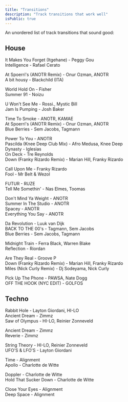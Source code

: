 ```yaml
---
title: "Transitions"
description: "Track transitions that work well"
isPublic: true
---
```


An unordered list of track transitions that sound good:

## House
<!-- {RETRY} -->
It Makes You Forget (Itgehane) - Peggy Gou<br>
Intelligence - Rafael Cerato

At Spoerri's (ANOTR Remix) - Onur Ozman, ANOTR<br>
A bit housy - Blackchild (ITA)

World Hold On - Fisher<br>
Summer 91 - Noizu

U Won't See Me - Rossi., Mystic Bill<br>
Jam Is Pumping - Josh Baker

Time To Smoke - ANOTR, KAMAE<br>
At Spoerri's (ANOTR Remix) - Onur Ozman, ANOTR<br>
Blue Berries - Sem Jacobs, Tagmann

Power To You - ANOTR<br>
Pascilda (Knee Deep Club Mix) - Afro Medusa, Knee Deep<br>
Dynasty - Iglesias<br>
On Deck - Tre Reynolds<br>
Down (Franky Rizardo Remix) - Marian Hill, Franky Rizardo

<!-- RETRY -->
Call Upon Me - Franky Rizardo<br>
Fool - Mr Belt & Wezol

FUTUR - RUZE<br>
Tell Me Somethin' - Nas Elmes, Toomas

Don't Mind Ya Weight - ANOTR<br>
Summer In The Studio - ANOTR<br>
Spacey - ANOTR<br>
Everything You Say - ANOTR

Da Revolution - Luuk van Dijk<br>
BACK TO THE 00's - Tagmann, Sem Jacobs<br>
Blue Berries - Sem Jacobs, Tagmann

Midnight Train - Ferra Black, Warren Blake<br>
Reflection - Riordan

Are They Real - Groove P<br>
Down (Franky Rizardo Remix) - Marian Hill, Franky Rizardo<br>
Miles (Nick Curly Remix) - Dj Sodeyama, Nick Curly

Pick Up The Phone - PAWSA, Nate Dogg<br>
OFF THE HOOK (NYC EDIT) - GOLFOS

## Techno
Rabbit Hole - Layton Giordani, HI-LO<br>
Ancient Dream - Zimmz<br>
Saw of Olympus - HI-LO, Reinier Zonneveld

Ancient Dream - Zimmz<br>
Reverie - Zimmz

String Theory - HI-LO, Reinier Zonneveld<br>
UFO'S & LFO'S - Layton Giordani

Time - Alignment<br>
Apollo - Charlotte de Witte

Doppler - Charlotte de Witte<br>
Hold That Sucker Down - Charlotte de Witte

Close Your Eyes - Alignment<br>
Deep Space - Alignment
